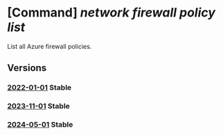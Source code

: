 # [Command] _network firewall policy list_

List all Azure firewall policies.

## Versions

### [2022-01-01](/Resources/mgmt-plane/L3N1YnNjcmlwdGlvbnMve30vcHJvdmlkZXJzL21pY3Jvc29mdC5uZXR3b3JrL2ZpcmV3YWxscG9saWNpZXM=/2022-01-01.xml) **Stable**

<!-- mgmt-plane /subscriptions/{}/providers/microsoft.network/firewallpolicies 2022-01-01 -->
<!-- mgmt-plane /subscriptions/{}/resourcegroups/{}/providers/microsoft.network/firewallpolicies 2022-01-01 -->

### [2023-11-01](/Resources/mgmt-plane/L3N1YnNjcmlwdGlvbnMve30vcmVzb3VyY2Vncm91cHMve30vcHJvdmlkZXJzL21pY3Jvc29mdC5uZXR3b3JrL2ZpcmV3YWxscG9saWNpZXM=/2023-11-01.xml) **Stable**

<!-- mgmt-plane /subscriptions/{}/resourcegroups/{}/providers/microsoft.network/firewallpolicies 2023-11-01 -->

### [2024-05-01](/Resources/mgmt-plane/L3N1YnNjcmlwdGlvbnMve30vcHJvdmlkZXJzL21pY3Jvc29mdC5uZXR3b3JrL2ZpcmV3YWxscG9saWNpZXM=/2024-05-01.xml) **Stable**

<!-- mgmt-plane /subscriptions/{}/providers/microsoft.network/firewallpolicies 2024-05-01 -->
<!-- mgmt-plane /subscriptions/{}/resourcegroups/{}/providers/microsoft.network/firewallpolicies 2024-05-01 -->
